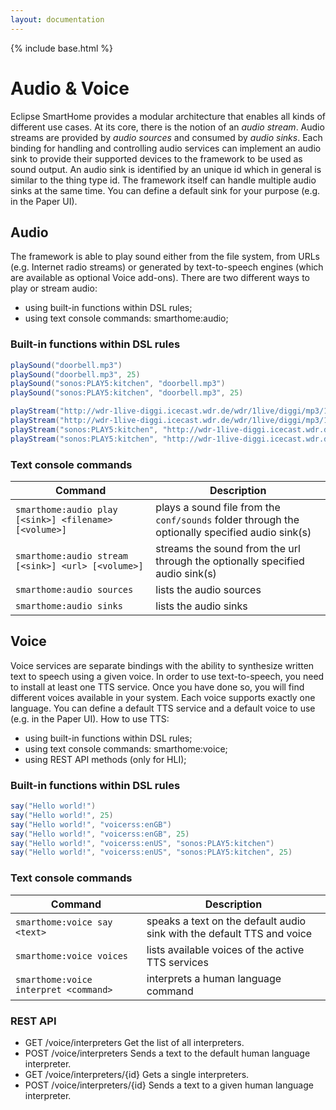 ```yaml
---
layout: documentation
---
```


{% include base.html %}

# Audio & Voice

Eclipse SmartHome provides a modular architecture that enables all kinds of different use cases.
At its core, there is the notion of an _audio stream_.
Audio streams are provided by _audio sources_ and consumed by _audio sinks_.
Each binding for handling and controlling audio services can implement an audio sink to provide their supported devices to the framework to be used as sound output.
An audio sink is identified by an unique id which in general is similar to the thing type id.
The framework itself can handle multiple audio sinks at the same time.
You can define a default sink for your purpose (e.g. in the Paper UI).

## Audio

The framework is able to play sound either from the file system, from URLs (e.g. Internet radio streams) or generated by text-to-speech engines (which are available as optional Voice add-ons).
There are two different ways to play or stream audio:

- using built-in functions within DSL rules;
- using text console commands: smarthome:audio;

### Built-in functions within DSL rules

```java
playSound("doorbell.mp3")
playSound("doorbell.mp3", 25)
playSound("sonos:PLAY5:kitchen", "doorbell.mp3")
playSound("sonos:PLAY5:kitchen", "doorbell.mp3", 25)
```

```java
playStream("http://wdr-1live-diggi.icecast.wdr.de/wdr/1live/diggi/mp3/128/stream.mp3")
playStream("http://wdr-1live-diggi.icecast.wdr.de/wdr/1live/diggi/mp3/128/stream.mp3", 25)
playStream("sonos:PLAY5:kitchen", "http://wdr-1live-diggi.icecast.wdr.de/wdr/1live/diggi/mp3/128/stream.mp3")
playStream("sonos:PLAY5:kitchen", "http://wdr-1live-diggi.icecast.wdr.de/wdr/1live/diggi/mp3/128/stream.mp3", 25)
```

### Text console commands

| Command                                               | Description                                                                                     |
|-------------------------------------------------------|-------------------------------------------------------------------------------------------------|
| `smarthome:audio play [<sink>] <filename> [<volume>]` | plays a sound file from the `conf/sounds` folder through the optionally specified audio sink(s) |
| `smarthome:audio stream [<sink>] <url> [<volume>]`    | streams the sound from the url through the optionally specified audio sink(s)                   |
| `smarthome:audio sources`                             | lists the audio sources                                                                         |
| `smarthome:audio sinks`                               | lists the audio sinks                                                                           |

## Voice

Voice services are separate bindings with the ability to synthesize written text to speech using a given voice.
In order to use text-to-speech, you need to install at least one TTS service.
Once you have done so, you will find different voices available in your system.
Each voice supports exactly one language.
You can define a default TTS service and a default voice to use (e.g. in the Paper UI).
How to use TTS:

- using built-in functions within DSL rules;
- using text console commands: smarthome:voice;
- using REST API methods (only for HLI);

### Built-in functions within DSL rules

```java
say("Hello world!")
say("Hello world!", 25)
say("Hello world!", "voicerss:enGB")
say("Hello world!", "voicerss:enGB", 25)
say("Hello world!", "voicerss:enUS", "sonos:PLAY5:kitchen")
say("Hello world!", "voicerss:enUS", "sonos:PLAY5:kitchen", 25)
```

### Text console commands

| Command                               | Description                                                            |
|---------------------------------------|------------------------------------------------------------------------|
| `smarthome:voice say <text>`          | speaks a text on the default audio sink with the default TTS and voice |
| `smarthome:voice voices`              | lists available voices of the active TTS services                      |
| `smarthome:voice interpret <command>` | interprets a human language command                                    |

### REST API

- GET /voice/interpreters Get the list of all interpreters.
- POST /voice/interpreters Sends a text to the default human language interpreter.
- GET /voice/interpreters/{id} Gets a single interpreters.
- POST /voice/interpreters/{id} Sends a text to a given human language interpreter.

